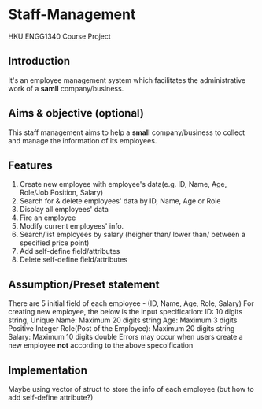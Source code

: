 # Staff-Management
HKU ENGG1340 Course Project

## Introduction
It's an employee management system which facilitates the administrative work of a **samll** company/business.

## Aims & objective (optional)
This staff management aims to help a **small** company/business to collect and manage the information of its employees.
## Features

1. Create new employee with employee's data(e.g. ID, Name, Age, Role/Job Position, Salary)
2. Search for & delete employees' data by ID, Name, Age or Role
3. Display all employees' data
4. Fire an employee
5. Modify current employees' info.
6. Search/list employees by salary (heigher than/ lower than/ between a specified price point)
7. Add self-define field/attributes
8. Delete self-define field/attributes

## Assumption/Preset statement
There are 5 initial field of each employee - (ID, Name, Age, Role, Salary)
For creating new employee, the below is the input specification:
ID: 10 digits string, Unique
Name: Maximum 20 digits string
Age: Maximum 3 digits Positive Integer
Role(Post of the Employee): Maximum 20 digits string
Salary: Maximum 10 digits double
Errors may occur when users create a new employee **not** according to the above specoification




## Implementation
Maybe using vector of struct to store the info of each employee (but how to add self-define attribute?)
